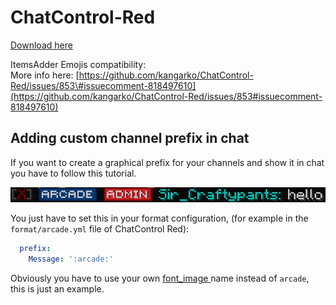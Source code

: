 # ChatControl-Red

[Download here](https://www.mc-market.org/resources/18217/)

ItemsAdder Emojis compatibility:  
More info here: [https://github.com/kangarko/ChatControl-Red/issues/853\#issuecomment-818497610](https://github.com/kangarko/ChatControl-Red/issues/853#issuecomment-818497610)

## Adding custom channel prefix in chat

If you want to create a graphical prefix for your channels and show it in chat you have to follow this tutorial.

![An example that shows the ARCADE prefix for the Arcade channel](../../.gitbook/assets/immagine%20%2863%29.png)

You just have to set this in your format configuration, \(for example in the `format/arcade.yml` file of ChatControl Red\):

```yaml
  prefix:
    Message: ':arcade:'
```

Obviously you have to use your own [font\_image ](../../plugin-usage/adding-content/advanced/font-images/)name instead of `arcade`, this is just an example.

